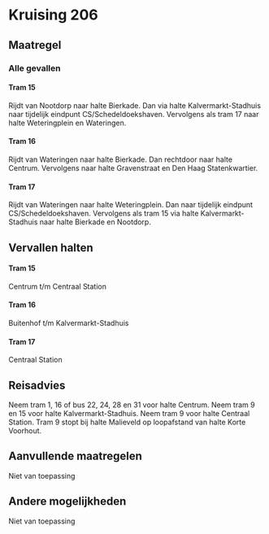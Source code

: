 # Kruising 206 
## Maatregel
### Alle gevallen

#### Tram 15
Rijdt van Nootdorp naar halte Bierkade. 
Dan via halte Kalvermarkt-Stadhuis naar tijdelijk eindpunt CS/Schedeldoekshaven. 
Vervolgens als tram 17 naar halte Weteringplein en Wateringen.

#### Tram 16
Rijdt van Wateringen naar halte Bierkade. 
Dan rechtdoor naar halte Centrum. 
Vervolgens naar halte Gravenstraat en Den Haag Statenkwartier.

#### Tram 17
Rijdt van Wateringen naar halte Weteringplein. 
Dan naar tijdelijk eindpunt CS/Schedeldoekshaven.
Vervolgens als tram 15 via halte Kalvermarkt-Stadhuis naar halte Bierkade en Nootdorp.

## Vervallen halten

#### Tram 15
Centrum t/m Centraal Station
#### Tram 16
Buitenhof t/m Kalvermarkt-Stadhuis
#### Tram 17
Centraal Station

## Reisadvies
Neem tram 1, 16 of bus 22, 24, 28 en 31 voor halte Centrum.
Neem tram 9 en 15 voor halte Kalvermarkt-Stadhuis.
Neem tram 9 voor halte Centraal Station.
Tram 9 stopt bij halte Malieveld op loopafstand van halte Korte Voorhout.

## Aanvullende maatregelen
Niet van toepassing

## Andere mogelijkheden
Niet van toepassing
